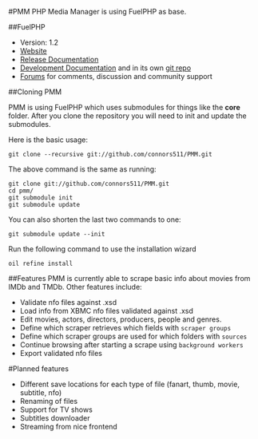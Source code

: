 #PMM
PHP Media Manager is using FuelPHP as base.

##FuelPHP

* Version: 1.2
* [Website](http://fuelphp.com/)
* [Release Documentation](http://docs.fuelphp.com)
* [Development Documentation](http://fueldevdocs.exite.eu) and in its own [git repo](https://github.com/fuel/docs)
* [Forums](http://fuelphp.com/forums) for comments, discussion and community support

##Cloning PMM

PMM is using FuelPHP which uses submodules for things like the **core** folder.  After you clone the repository you will need to init and update the submodules.

Here is the basic usage:

    git clone --recursive git://github.com/connors511/PMM.git

The above command is the same as running:

    git clone git://github.com/connors511/PMM.git
    cd pmm/
    git submodule init
    git submodule update

You can also shorten the last two commands to one:

    git submodule update --init

Run the following command to use the installation wizard

    oil refine install

##Features
PMM is currently able to scrape basic info about movies from IMDb and TMDb.
Other features include:
* Validate nfo files against .xsd
* Load info from XBMC nfo files validated against .xsd
* Edit movies, actors, directors, producers, people and genres.
* Define which scraper retrieves which fields with `scraper groups`
* Define which scraper groups are used for which folders with `sources`
* Continue browsing after starting a scrape using `background workers`
* Export validated nfo files

#Planned features
* Different save locations for each type of file (fanart, thumb, movie, subtitle, nfo)
* Renaming of files
* Support for TV shows
* Subtitles downloader
* Streaming from nice frontend
